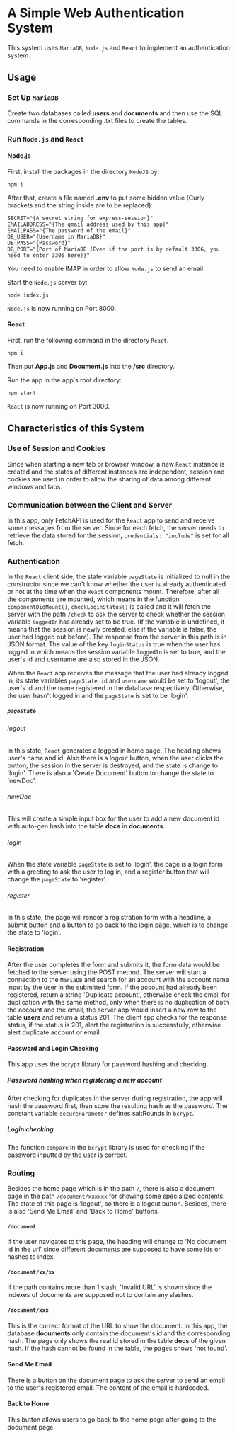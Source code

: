 # A Simple Web Authentication System
This system uses `MariaDB`, `Node.js` and `React` to implement an authentication system.
## Usage
### Set Up `MariaDB`
Create two databases called **users** and **documents** and then use the SQL commands in the corresponding .txt files to create the tables.
### Run `Node.js` and `React`
#### Node.js
First, install the packages in the directory `NodeJS` by:
```ssh
npm i
```
After that, create a file named **.env** to put some hidden value (Curly brackets and the string inside are to be replaced):
```
SECRET="{A secret string for express-session}"
EMAILADDRESS="{The gmail address used by this app}"
EMAILPASS="{The password of the email}"
DB_USER="{Username in MariaDB}"
DB_PASS="{Password}"
DB_PORT="{Port of MariaDB (Even if the port is by default 3306, you need to enter 3306 here)}"
```
You need to enable IMAP in order to allow `Node.js` to send an email.

Start the `Node.js` server by:
```ssh
node index.js
```
`Node.js` is now running on Port 8000.
#### React
First, run the following command in the directory `React`.
```ssh
npm i
```
Then put **App.js** and **Document.js** into the **/src** directory.

Run the app in the app's root directory:
```ssh
npm start
```
`React` is now running on Port 3000.

## Characteristics of this System
### Use of Session and Cookies
Since when starting a new tab or browser window, a new `React` instance is created and the states of different instances are independent, session and cookies are used in order to allow the sharing of data among different windows and tabs.
### Communication between the Client and Server
In this app, only FetchAPI is used for the `React` app to send and receive some messages from the server. Since for each fetch, the server needs to retrieve the data stored for the session, `credentials: "include"` is set for all fetch.

### Authentication
In the `React` client side, the state variable `pageState` is initialized to null in the constructor since we can't know whether the user is already authenticated or not at the time when the `React` components mount. Therefore, after all the components are mounted, which means in the function `componentDidMount()`, `checkLoginStatus()` is called and it will fetch the server with the path `/check` to ask the server to check whether the session variable `loggedIn` has already set to be true. (If the variable is undefined, it means that the session is newly created, else if the variable is false, the user had logged out before). The response from the server in this path is in JSON format. The value of the key `loginStatus` is true when the user has logged in which means the session variable `loggedIn` is set to true, and the user's id and username are also stored in the JSON.

When the `React` app receives the message that the user had already logged in, its state variables `pageState`, `id` and `username` would be set to 'logout', the user's id and the name registered in the database respectively. Otherwise, the user hasn't logged in and the `pageState` is set to be 'login'.

##### `pageState`
###### logout
In this state, `React` generates a logged in home page. The heading shows user's name and id. Also there is a logout button, when the user clicks the button, the session in the server is destroyed, and the state is change to 'login'. There is also a 'Create Document' button to change the state to 'newDoc'.

###### newDoc
This will create a simple input box for the user to add a new document id with auto-gen hash into the table **docs** in **documents**.

###### login
When the state variable `pageState` is set to 'login', the page is a login form with a greeting to ask the user to log in, and a register button that will change the `pageState` to 'register'.

###### register
In this state, the page will render a registration form with a headline, a submit button and a button to go back to the login page, which is to change the state to 'login'.

#### Registration
After the user completes the form and submits it, the form data would be fetched to the server using the POST method. The server will start a connection to the `MariaDB` and search for an account with the account name input by the user in the submitted form. If the account had already been registered, return a string 'Duplicate account', otherwise check the email for duplication with the same method, only when there is no duplication of both the account and the email, the server app would insert a new row to the table **users** and return a status 201. The client app checks for the response status, if the status is 201, alert the registration is successfully, otherwise alert duplicate account or email.

#### Password and Login Checking
This app uses the `bcrypt` library for password hashing and checking.
##### Password hashing when registering a new account
After checking for duplicates in the server during registration, the app will hash the password first, then store the resulting hash as the password. The constant variable `secureParameter` defines saltRounds in `bcrypt`.
##### Login checking
The function `compare` in the `bcrypt` library is used for checking if the password inputted by the user is correct.
### Routing
Besides the home page which is in the path `/`, there is also a document page in the path `/document/xxxxxx` for showing some specialized contents. The state of this page is 'logout', so there is a logout button. Besides, there is also 'Send Me Email' and 'Back to Home' buttons.
#### `/document`
If the user navigates to this page, the heading will change to 'No document id in the url' since different documents are supposed to have some ids or hashes to index.

#### `/document/xx/xx`
If the path contains more than 1 slash, 'Invalid URL' is shown since the indexes of documents are supposed not to contain any slashes.

#### `/document/xxx`
This is the correct format of the URL to show the document. In this app, the database **documents** only contain the document's id and the corresponding hash. The page only shows the real id stored in the table **docs** of the given hash. If the hash cannot be found in the table, the pages shows 'not found'.

#### Send Me Email
There is a button on the document page to ask the server to send an email to the user's registered email. The content of the email is hardcoded.

#### Back to Home
This button allows users to go back to the home page after going to the document page.
